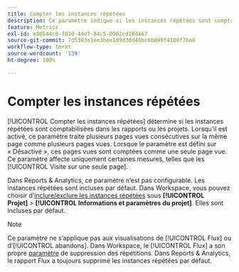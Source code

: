 ```yaml
---
title: Compter les instances répétées
description: Ce paramètre indique si les instances répétées sont comptabilisées dans les rapports.
feature: Metrics
exl-id: e80544c0-f030-44e7-84c5-0902cd18d467
source-git-commit: 7d5383e1ee3bee189d3dd48bc6b899f4108f7ba8
workflow-type: tm+mt
source-wordcount: '139'
ht-degree: 100%

---
```


# Compter les instances répétées

[!UICONTROL Compter les instances répétées] détermine si les instances répétées sont comptabilisées dans les rapports ou les projets. Lorsqu’il est activé, ce paramètre traite plusieurs pages vues consécutives sur la même page comme plusieurs pages vues. Lorsque le paramètre est défini sur « Désactivé », ces pages vues sont comptées comme une seule page vue. Ce paramètre affecte uniquement certaines mesures, telles que les [!UICONTROL Visite sur une seule page].

Dans Reports &amp; Analytics, ce paramètre n’est pas configurable. Les instances répétées sont incluses par défaut.
Dans Workspace, vous pouvez choisir d’[inclure/exclure les instances répétées](/help/analyze/analysis-workspace/build-workspace-project/freeform-overview.md) sous **[!UICONTROL Projet]** > **[!UICONTROL Informations et paramètres du projet]**. Elles sont incluses par défaut.

>[!NOTE]
>Ce paramètre ne s’applique pas aux visualisations de [!UICONTROL Flux] ou d’[!UICONTROL abandons]. Dans Workspace, le [!UICONTROL Flux] a son propre [paramètre](/help/analyze/analysis-workspace/visualizations/c-flow/flow-settings.md) de suppression des répétitions. Dans Reports &amp; Analytics, le rapport Flux a toujours supprimé les instances répétées par défaut.
